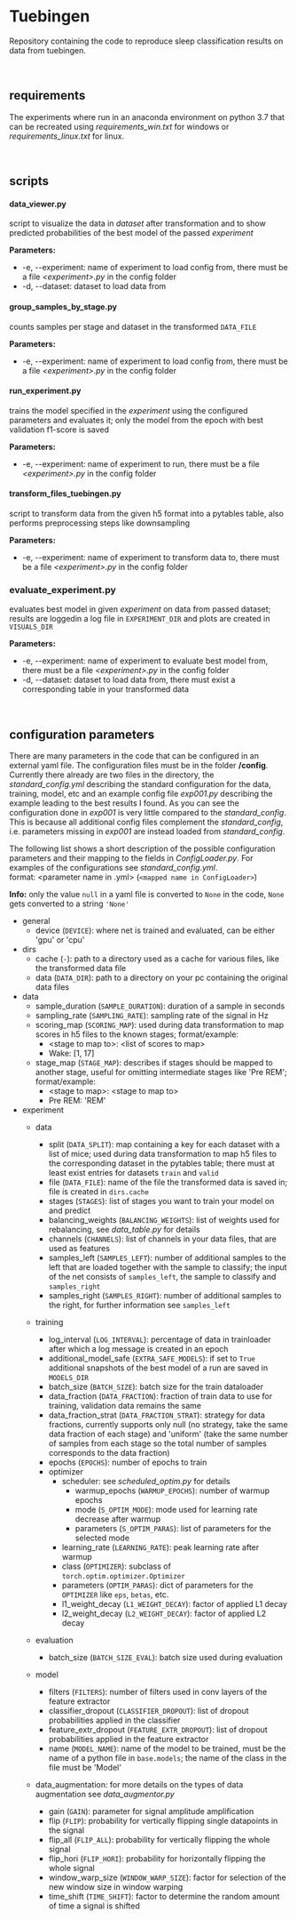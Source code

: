 # Tuebingen

Repository containing the code to reproduce sleep classification results on data 
from tuebingen.

<br>

## requirements 
The experiments where run in an anaconda environment on python 3.7 that can be 
recreated using *requirements_win.txt* for windows or *requirements_linux.txt*
for linux.

<br>

## scripts
#### data_viewer.py
script to visualize the data in *dataset* after transformation and to show 
predicted probabilities of the best model of the passed *experiment*

**Parameters:** 
* -e, --experiment: name of experiment to load config from, there must be a file
*\<experiment\>.py* in the config folder
* -d, --dataset: dataset to load data from

#### group_samples_by_stage.py
counts samples per stage and dataset in the transformed `DATA_FILE`

**Parameters:**
* -e, --experiment: name of experiment to load config from, there must be a file
*\<experiment\>.py* in the config folder

#### run_experiment.py
trains the model specified in the *experiment* using the configured parameters and 
evaluates it; only the model from the epoch with best validation f1-score is saved

**Parameters:**
* -e, --experiment: name of experiment to run, there must be a file
*\<experiment\>.py* in the config folder

#### transform_files_tuebingen.py
script to transform data from the given h5 format into a pytables table, also 
performs preprocessing steps like downsampling

**Parameters:**
* -e, --experiment: name of experiment to transform data to, there must be a file
*\<experiment\>.py* in the config folder

### evaluate_experiment.py
evaluates best model in given *experiment* on data from passed dataset; results are 
loggedin a log file in `EXPERIMENT_DIR` and plots are created in `VISUALS_DIR`

**Parameters:**
* -e, --experiment: name of experiment to evaluate best model from, there must 
be a file *\<experiment\>.py* in the config folder
* -d, --dataset: dataset to load data from, there must exist a corresponding table
in your transformed data 

<br>

## configuration parameters
There are many parameters in the code that can be configured in an external yaml
file. The configuration files must be in the folder **/config**.  
Currently there already are two files in the directory, the *standard_config.yml*
describing the standard configuration for the data, training, model, etc and an 
example config file *exp001.py* describing the example leading to the best results 
I found. As you can see the configuration done in *exp001* is very little compared
to the *standard_config*. This is because all additional config files complement
the *standard_config*, i.e. parameters missing in *exp001* are instead loaded
from *standard_config*.

The following list shows a short description of the possible configuration 
parameters and their mapping to the fields in *ConfigLoader.py*. For examples 
of the configurations see *standard_config.yml*.  
format: \<parameter name in .yml\> (`<mapped name in ConfigLoader>`)

**Info:** only the value `null` in a yaml file is converted to `None` in the code, 
`None` gets converted to a string `'None'`

* general
    * device (`DEVICE`): where net is trained and evaluated, can be either 'gpu' 
    or 'cpu'
* dirs
    * cache (`-`): path to a directory used as a cache for various files, like 
    the transformed data file
    * data (`DATA_DIR`): path to a directory on your pc containing the original
    data files
* data
    * sample_duration (`SAMPLE_DURATION`): duration of a sample in seconds
    * sampling_rate (`SAMPLING_RATE`): sampling rate of the signal in Hz
    * scoring_map (`SCORING_MAP`): used during data transformation to map
    scores in h5 files to the known stages; format/example:
        * \<stage to map to\>: \<list of scores to map\>
        * Wake: [1, 17]
    * stage_map (`STAGE_MAP`): describes if stages should be mapped to another 
    stage, useful for omitting intermediate stages like 'Pre REM'; format/example:
        * \<stage to map\>: \<stage to map to\>
        * Pre REM: 'REM'
* experiment
    * data
        * split (`DATA_SPLIT`): map containing a key for each dataset with a list
        of mice; used during data transformation to map h5 files to the
        corresponding dataset in the pytables table; there must at least exist
        entries for datasets `train` and `valid`
        * file (`DATA_FILE`): name of the file the transformed data 
        is saved in; file is created in `dirs.cache`
        * stages (`STAGES`): list of stages you want to train your model on and
        predict
        * balancing_weights (`BALANCING_WEIGHTS`): list of weights used for 
        rebalancing, see *data_table.py* for details
        * channels (`CHANNELS`): list of channels in your data files, that are 
        used as features
        * samples_left (`SAMPLES_LEFT`): number of additional samples to the left
        that are loaded together with the sample to classify; the input of the net 
        consists of `samples_left`, the sample to classify and `samples_right`
        * samples_right (`SAMPLES_RIGHT`): number of additional samples to the 
        right, for further information see `samples_left`
    * training
        * log_interval (`LOG_INTERVAL`): percentage of data in trainloader after
        which a log message is created in an epoch
        * additional_model_safe (`EXTRA_SAFE_MODELS`): if set to `True` additional
        snapshots of the best model of a run are saved in `MODELS_DIR`
        * batch_size (`BATCH_SIZE`): batch size for the train dataloader
        * data_fraction (`DATA_FRACTION`): fraction of train data to use for 
        training, validation data remains the same
        * data_fraction_strat (`DATA_FRACTION_STRAT`): strategy for data fractions,
        currently supports only null (no strategy, take the same data fraction of
        each stage) and 'uniform' (take the same number of samples from each stage
        so the total number of samples corresponds to the data fraction)
        * epochs (`EPOCHS`): number of epochs to train
        * optimizer
            * scheduler: see *scheduled_optim.py* for details
                * warmup_epochs (`WARMUP_EPOCHS`): number of warmup epochs
                * mode (`S_OPTIM_MODE`): mode used for learning rate decrease 
                after warmup
                * parameters (`S_OPTIM_PARAS`): list of parameters for the 
                selected mode
            * learning_rate (`LEARNING_RATE`): peak learning rate after warmup
            * class (`OPTIMIZER`): subclass of `torch.optim.optimizer.Optimizer`
            * parameters (`OPTIM_PARAS`): dict of parameters for the `OPTIMIZER` 
            like `eps`, `betas`, etc. 
            * l1_weight_decay (`L1_WEIGHT_DECAY`): factor of applied L1 decay
            * l2_weight_decay (`L2_WEIGHT_DECAY`): factor of applied L2 decay

    * evaluation
        * batch_size (`BATCH_SIZE_EVAL`): batch size used during evaluation

    * model
        * filters (`FILTERS`): number of filters used in conv layers of the 
        feature extractor
        * classifier_dropout (`CLASSIFIER_DROPOUT`): list of dropout probabilities
        applied in the classifier
        * feature_extr_dropout (`FEATURE_EXTR_DROPOUT`): list of dropout 
        probabilities applied in the feature extractor
        * name (`MODEL_NAME`): name of the model to be trained, must be the name of
        a python file in `base.models`; the name of the class in the file must be 
        'Model'

    * data_augmentation: for more details on the types of data augmentation see
    *data_augmentor.py*
        * gain (`GAIN`): parameter for signal amplitude amplification
        * flip (`FLIP`): probability for vertically flipping single datapoints 
        in the signal
        * flip_all (`FLIP_ALL`): probability for vertically flipping the whole 
        signal
        * flip_hori (`FLIP_HORI`): probability for horizontally flipping the
        whole signal
        * window_warp_size (`WINDOW_WARP_SIZE`): factor for selection of the 
        new window size in window warping
        * time_shift (`TIME_SHIFT`): factor to determine the random amount of time
        a signal is shifted